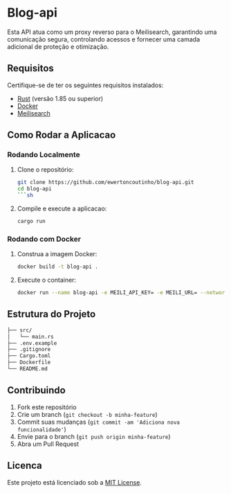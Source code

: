 # Blog-api

Esta API atua como um proxy reverso para o Meilisearch, garantindo uma comunicação segura, controlando acessos e fornecer uma camada adicional de proteção e otimização.

## Requisitos

Certifique-se de ter os seguintes requisitos instalados:

- [Rust](https://www.rust-lang.org/) (versão 1.85 ou superior)
- [Docker](https://www.docker.com/)
- [Meilisearch](https://www.meilisearch.com/)

## Como Rodar a Aplicacao

### Rodando Localmente

1. Clone o repositório:

   ```sh
   git clone https://github.com/ewertoncoutinho/blog-api.git
   cd blog-api
   ```sh

2. Compile e execute a aplicacao:

   ```sh
   cargo run
   ```

### Rodando com Docker

1. Construa a imagem Docker:

   ```sh
   docker build -t blog-api .
   ```

2. Execute o container:

   ```sh
   docker run --name blog-api -e MEILI_API_KEY= -e MEILI_URL= --network meilinet -p 8080:8080 blog-api
   ```

## Estrutura do Projeto

``` sh
├── src/
│   └── main.rs
├── .env.example
├── .gitignore
├── Cargo.toml
├── Dockerfile
└── README.md
```

## Contribuindo

1. Fork este repositório
2. Crie um branch (`git checkout -b minha-feature`)
3. Commit suas mudanças (`git commit -am 'Adiciona nova funcionalidade'`)
4. Envie para o branch (`git push origin minha-feature`)
5. Abra um Pull Request

## Licenca

Este projeto está licenciado sob a [MIT License](LICENSE).
